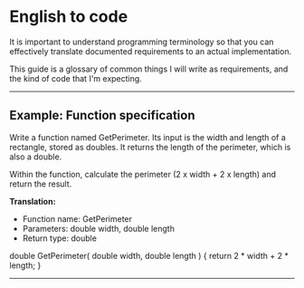 # English to code

It is important to understand programming terminology so that you can effectively translate documented requirements to an actual implementation.

This guide is a glossary of common things I will write as requirements,
and the kind of code that I'm expecting.

---

## Example: Function specification

Write a function named GetPerimeter. Its input is the width and length of a rectangle, stored as doubles.
It returns the length of the perimeter, which is also a double.

Within the function, calculate the perimeter (2 x width + 2 x length) and return the result.

**Translation:**

* Function name: GetPerimeter
* Parameters: double width, double length
* Return type: double

double GetPerimeter( double width, double length )
{
  return 2 * width + 2 * length;
}

---

